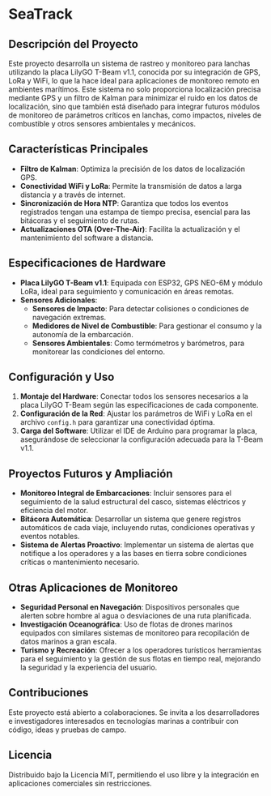 # SeaTrack

## Descripción del Proyecto
Este proyecto desarrolla un sistema de rastreo y monitoreo para lanchas utilizando la placa LilyGO T-Beam v1.1, conocida por su integración de GPS, LoRa y WiFi, lo que la hace ideal para aplicaciones de monitoreo remoto en ambientes marítimos. Este sistema no solo proporciona localización precisa mediante GPS y un filtro de Kalman para minimizar el ruido en los datos de localización, sino que también está diseñado para integrar futuros módulos de monitoreo de parámetros críticos en lanchas, como impactos, niveles de combustible y otros sensores ambientales y mecánicos.

## Características Principales
- **Filtro de Kalman**: Optimiza la precisión de los datos de localización GPS.
- **Conectividad WiFi y LoRa**: Permite la transmisión de datos a larga distancia y a través de internet.
- **Sincronización de Hora NTP**: Garantiza que todos los eventos registrados tengan una estampa de tiempo precisa, esencial para las bitácoras y el seguimiento de rutas.
- **Actualizaciones OTA (Over-The-Air)**: Facilita la actualización y el mantenimiento del software a distancia.

## Especificaciones de Hardware
- **Placa LilyGO T-Beam v1.1**: Equipada con ESP32, GPS NEO-6M y módulo LoRa, ideal para seguimiento y comunicación en áreas remotas.
- **Sensores Adicionales**:
  - **Sensores de Impacto**: Para detectar colisiones o condiciones de navegación extremas.
  - **Medidores de Nivel de Combustible**: Para gestionar el consumo y la autonomía de la embarcación.
  - **Sensores Ambientales**: Como termómetros y barómetros, para monitorear las condiciones del entorno.

## Configuración y Uso
1. **Montaje del Hardware**: Conectar todos los sensores necesarios a la placa LilyGO T-Beam según las especificaciones de cada componente.
2. **Configuración de la Red**: Ajustar los parámetros de WiFi y LoRa en el archivo `config.h` para garantizar una conectividad óptima.
3. **Carga del Software**: Utilizar el IDE de Arduino para programar la placa, asegurándose de seleccionar la configuración adecuada para la T-Beam v1.1.

## Proyectos Futuros y Ampliación
- **Monitoreo Integral de Embarcaciones**: Incluir sensores para el seguimiento de la salud estructural del casco, sistemas eléctricos y eficiencia del motor.
- **Bitácora Automática**: Desarrollar un sistema que genere registros automáticos de cada viaje, incluyendo rutas, condiciones operativas y eventos notables.
- **Sistema de Alertas Proactivo**: Implementar un sistema de alertas que notifique a los operadores y a las bases en tierra sobre condiciones críticas o mantenimiento necesario.

## Otras Aplicaciones de Monitoreo
- **Seguridad Personal en Navegación**: Dispositivos personales que alerten sobre hombre al agua o desviaciones de una ruta planificada.
- **Investigación Oceanográfica**: Uso de flotas de drones marinos equipados con similares sistemas de monitoreo para recopilación de datos marinos a gran escala.
- **Turismo y Recreación**: Ofrecer a los operadores turísticos herramientas para el seguimiento y la gestión de sus flotas en tiempo real, mejorando la seguridad y la experiencia del usuario.

## Contribuciones
Este proyecto está abierto a colaboraciones. Se invita a los desarrolladores e investigadores interesados en tecnologías marinas a contribuir con código, ideas y pruebas de campo.

## Licencia
Distribuido bajo la Licencia MIT, permitiendo el uso libre y la integración en aplicaciones comerciales sin restricciones.

